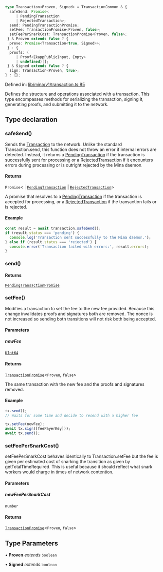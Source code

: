 ```ts
type Transaction<Proven, Signed> = TransactionCommon & {
  safeSend: Promise<
     | PendingTransaction
     | RejectedTransaction>;
  send: PendingTransactionPromise;
  setFee: TransactionPromise<Proven, false>;
  setFeePerSnarkCost: TransactionPromise<Proven, false>;
 } & Proven extends false ? {
  prove: Promise<Transaction<true, Signed>>;
 } : {
  proofs: (
     | Proof<ZkappPublicInput, Empty>
     | undefined)[];
 } & Signed extends false ? {
  sign: Transaction<Proven, true>;
} : {};
```

Defined in: [lib/mina/v1/transaction.ts:85](https://github.com/o1-labs/o1js/blob/89b7d1522af805d6d4c45a96d7a9cbc29a457aec/src/lib/mina/v1/transaction.ts#L85)

Defines the structure and operations associated with a transaction.
This type encompasses methods for serializing the transaction, signing it, generating proofs,
and submitting it to the network.

## Type declaration

### safeSend()

Sends the [Transaction](Transaction.md) to the network. Unlike the standard Transaction.send, this function does not throw an error if internal errors are detected. Instead, it returns a [PendingTransaction](PendingTransaction.md) if the transaction is successfully sent for processing or a [RejectedTransaction](RejectedTransaction.md) if it encounters errors during processing or is outright rejected by the Mina daemon.

#### Returns

`Promise`\<
  \| [`PendingTransaction`](PendingTransaction.md)
  \| [`RejectedTransaction`](RejectedTransaction.md)\>

A promise that resolves to a [PendingTransaction](PendingTransaction.md) if the transaction is accepted for processing, or a [RejectedTransaction](RejectedTransaction.md) if the transaction fails or is rejected.

#### Example

```ts
const result = await transaction.safeSend();
if (result.status === 'pending') {
  console.log('Transaction sent successfully to the Mina daemon.');
} else if (result.status === 'rejected') {
  console.error('Transaction failed with errors:', result.errors);
}
```

### send()

#### Returns

[`PendingTransactionPromise`](PendingTransactionPromise.md)

### setFee()

Modifies a transaction to set the fee to the new fee provided. Because this change invalidates proofs and signatures both are removed. The nonce is not increased so sending both transitions will not risk both being accepted.

#### Parameters

##### newFee

[`UInt64`](../../../classes/UInt64.md)

#### Returns

[`TransactionPromise`](../../../type-aliases/TransactionPromise.md)\<`Proven`, `false`\>

The same transaction with the new fee and the proofs and signatures removed.

#### Example

```ts
tx.send();
// Waits for some time and decide to resend with a higher fee

tx.setFee(newFee);
await tx.sign([feePayerKey]));
await tx.send();
```

### setFeePerSnarkCost()

setFeePerSnarkCost behaves identically to Transaction.setFee but the fee is given per estimated cost of snarking the transition as given by getTotalTimeRequired. This is useful because it should reflect what snark workers would charge in times of network contention.

#### Parameters

##### newFeePerSnarkCost

`number`

#### Returns

[`TransactionPromise`](../../../type-aliases/TransactionPromise.md)\<`Proven`, `false`\>

## Type Parameters

• **Proven** *extends* `boolean`

• **Signed** *extends* `boolean`
